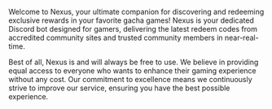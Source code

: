Welcome to Nexus, your ultimate companion for discovering and redeeming exclusive rewards in your favorite gacha games! Nexus is your dedicated Discord bot designed for gamers, delivering the latest redeem codes from accredited community sites and trusted community members in near-real-time.

Best of all, Nexus is and will always be free to use. We believe in providing equal access to everyone who wants to enhance their gaming experience without any cost. Our commitment to excellence means we continuously strive to improve our service, ensuring you have the best possible experience.
